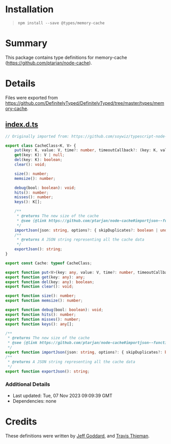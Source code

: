 # Installation
> `npm install --save @types/memory-cache`

# Summary
This package contains type definitions for memory-cache (https://github.com/ptarjan/node-cache).

# Details
Files were exported from https://github.com/DefinitelyTyped/DefinitelyTyped/tree/master/types/memory-cache.
## [index.d.ts](https://github.com/DefinitelyTyped/DefinitelyTyped/tree/master/types/memory-cache/index.d.ts)
````ts
// Originally imported from: https://github.com/soywiz/typescript-node-definitions/memory-cache.d.ts

export class CacheClass<K, V> {
    put(key: K, value: V, time?: number, timeoutCallback?: (key: K, value: V) => void): V;
    get(key: K): V | null;
    del(key: K): boolean;
    clear(): void;

    size(): number;
    memsize(): number;

    debug(bool: boolean): void;
    hits(): number;
    misses(): number;
    keys(): K[];

    /**
     * @returns The new size of the cache
     * @see {@link https://github.com/ptarjan/node-cache#importjson--functionjson-string-options--skipduplicates-boolean-}
     */
    importJson(json: string, options?: { skipDuplicates?: boolean | undefined }): number;
    /**
     * @returns A JSON string representing all the cache data
     */
    exportJson(): string;
}

export const Cache: typeof CacheClass;

export function put<V>(key: any, value: V, time?: number, timeoutCallback?: (key: any, value: any) => void): V;
export function get(key: any): any;
export function del(key: any): boolean;
export function clear(): void;

export function size(): number;
export function memsize(): number;

export function debug(bool: boolean): void;
export function hits(): number;
export function misses(): number;
export function keys(): any[];

/**
 * @returns The new size of the cache
 * @see {@link https://github.com/ptarjan/node-cache#importjson--functionjson-string-options--skipduplicates-boolean-}
 */
export function importJson(json: string, options?: { skipDuplicates?: boolean | undefined }): number;
/**
 * @returns A JSON string representing all the cache data
 */
export function exportJson(): string;

````

### Additional Details
 * Last updated: Tue, 07 Nov 2023 09:09:39 GMT
 * Dependencies: none

# Credits
These definitions were written by [Jeff Goddard](https://github.com/jedigo), and [Travis Thieman](https://github.com/thieman).
